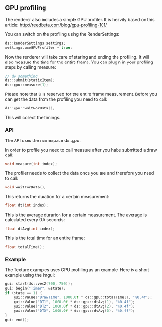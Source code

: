 ## GPU profiling

The renderer also includes a simple GPU profiler. 
It is heavily based on this article:
http://reedbeta.com/blog/gpu-profiling-101/

You can switch on the profiling using the RenderSettings:

```c
ds::RenderSettings settings;
settings.useGPUProfiler = true;
```
Now the renderer will take care of staring and ending the profiling. It will also measure the time for the entire
frame. You can plugin in your profiling steps by calling measure:

```c
// do something
ds::submit(staticItem);
ds::gpu::measure(1);
```

Please note that 0 is reserved for the entire frame measurement.
Before you can get the data from the profiling you need to call:

```c
ds::gpu::waitForData();
```

This will collect the timings.

### API

The API uses the namespace ds::gpu. 

In order to profile you need to call measure after you habe submitted a draw call:
```c
void measure(int index);
```

The profiler needs to collect the data once you are and therefore you need to call:

```c
void waitForData();
```

This returns the duration for a certain measurement:

```c
float dt(int index);
```

This is the average durarion for a certain measurement. The average is calculated every 0.5 seconds:

```c
float dtAvg(int index);
```

This is the total time for an entire frame:

```c
float totalTime();
```

### Example

The Texture examples uses GPU profiling as an example. Here is a short example using the imgui:
 
```c
gui::start(ds::vec2(700, 750));
gui::begin("Timer", &state);
if (state == 1) {
	gui::Value("DrawTime", 1000.0f * ds::gpu::totalTime(), "%0.4f");
	gui::Value("DT1", 1000.0f * ds::gpu::dtAvg(1), "%0.4f");
	gui::Value("DT2", 1000.0f * ds::gpu::dtAvg(2), "%0.4f");
	gui::Value("DT3", 1000.0f * ds::gpu::dtAvg(3), "%0.4f");
}
gui::end();
```		

